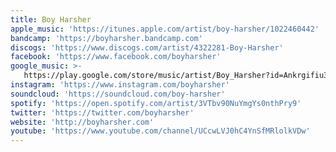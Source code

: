 ```yaml
---
title: Boy Harsher
apple_music: 'https://itunes.apple.com/artist/boy-harsher/1022460442'
bandcamp: 'https://boyharsher.bandcamp.com'
discogs: 'https://www.discogs.com/artist/4322281-Boy-Harsher'
facebook: 'https://www.facebook.com/boyharsher'
google_music: >-
   https://play.google.com/store/music/artist/Boy_Harsher?id=Ankrgifiu3ixxupe3v37jy2b7f4
instagram: 'https://www.instagram.com/boyharsher'
soundcloud: 'https://soundcloud.com/boy-harsher'
spotify: 'https://open.spotify.com/artist/3VTbv90NuYmgYs0nthPry9'
twitter: 'https://twitter.com/boyharsher'
website: 'http://boyharsher.com'
youtube: 'https://www.youtube.com/channel/UCcwLVJ0hC4YnSfMRlolkVDw'
---
```

